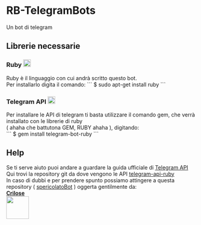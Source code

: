 # RB-TelegramBots
Un bot di telegram

<h2>Librerie necessarie</h2>
<h3>Ruby <img src="https://upload.wikimedia.org/wikipedia/commons/thumb/7/73/Ruby_logo.svg/2000px-Ruby_logo.svg.png" width="20px"/></h3>
Ruby è il linguaggio con cui andrà scritto questo bot.<br>
Per installarlo digita il comando: 
```
$ sudo apt-get install ruby
```

<h3>Telegram API <img src="https://upload.wikimedia.org/wikipedia/commons/thumb/8/82/Telegram_logo.svg/512px-Telegram_logo.svg.png" width="20px"/></h3>
Per installare le API di telegram ti basta utilizzare il comando gem, che verrà installato con le librerie di ruby<br>
( ahaha che battutona GEM, RUBY ahaha ), digitando:<br>
```
$ gem install telegram-bot-ruby
```
<h2>Help</h2>
Se ti serve aiuto puoi andare a guardare la guida ufficiale di <a href="https://core.telegram.org/bots/api/">Telegram API</a><br>
Qui trovi la repository git da dove vengono le API <a href="https://github.com/atipugin/telegram-bot-ruby">telegram-api-ruby</a><br>
In caso di dubbi e per prendere spunto possiamo attingere a questa repository ( <a href="https://github.com/crilose/spericolatoBot">spericolatoBot</a> ) oggerta gentilmente da:<br>
<b><a href="https://github.com/crilose">Crilose</a><b><br>
<a href="https://github.com/crilose"><img src="https://avatars3.githubusercontent.com/u/14825081?v=3&s=400" width="60px"></a>
